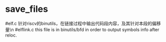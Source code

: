 # save_files
#elf.c
针对riscv的binutils，在链接过程中输出代码段内容，及其针对本段的偏移量\n
#elflink.c
this file is in binutils/bfd in order to output symbols info after reloc.
